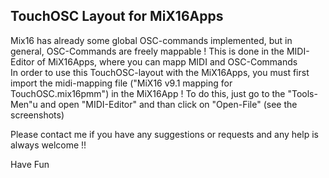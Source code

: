 ## TouchOSC Layout for MiX16Apps
Mix16 has already some global OSC-commands implemented, but in general, OSC-Commands are freely mappable ! This is done in the MIDI-Editor of MiX16Apps, where you can mapp MIDI and OSC-Commands     
In order to use this TouchOSC-layout with the MiX16Apps, you must first import the midi-mapping file ("MiX16 v9.1 mapping for TouchOSC.mix16pmm") in the MiX16App ! To do this, just go to the "Tools-Men"u and open "MIDI-Editor" and than click on "Open-File"  (see the screenshots)

Please contact me if you have any suggestions or requests and any help is always welcome !!

Have Fun